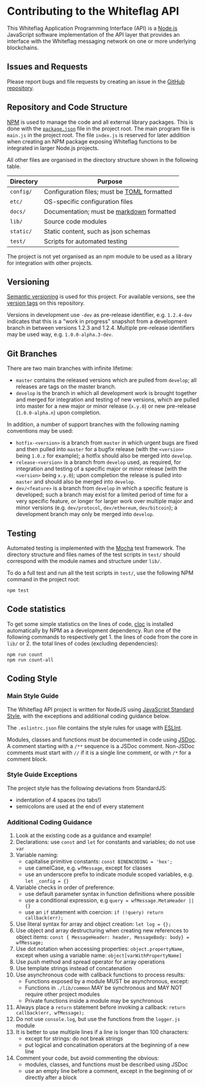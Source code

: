 # Contributing to the Whiteflag API

This Whiteflag Application Programming Interface (API) is a [Node.js](https://nodejs.org/en/about/)
JavaScript software implementation of the API layer that provides an interface
with the Whiteflag messaging network on one or more underlying blockchains.

## Issues and Requests

Please report bugs and file requests by creating an issue in the [GitHub repository](https://github.com/WhiteflagProtocol/whiteflag-api/issues).

## Repository and Code Structure

[NPM](https://www.npmjs.com/) is used to manage the code and all external
library packages. This is done with the [`package.json`](https://docs.npmjs.com/getting-started/using-a-package.json)
file in the project root. The main program file is `main.js` in the
project root. The file `index.js` is reserved for later addition when creating
an NPM package exposing Whiteflag functions to be integrated in larger
Node.js projects.

All other files are organised in the directory structure shown
in the following table.

| Directory       | Purpose                                      |
|-----------------|----------------------------------------------|
|`config/`        | Configuration files; must be [TOML](https://github.com/toml-lang/toml) formatted |
|`etc/`           | OS-specific configuration files              |
|`docs/`          | Documentation; must be [markdown](https://en.wikipedia.org/wiki/Markdown) formatted |
|`lib/`           | Source code modules                          |
|`static/`        | Static content, such as json schemas         |
|`test/`          | Scripts for automated testing                |

The project is not yet organised as an npm module to be used as a library
for integration with other projects.

## Versioning

[Semantic versioning](https://semver.org/) is used for this project.
For available versions, see the [version tags](https://github.com/WhiteflagProtocol/whiteflag-api/tags)
on this repository.

Versions in development  use `-dev` as pre-release identifier,
e.g. `1.2.4-dev` indicates that this is a "work in progress" snapshot from
a development branch in between versions 1.2.3 and 1.2.4. Multiple pre-release
identifiers may be used way, e.g. `1.0.0-alpha.3-dev`.

## Git Branches

There are two main branches with infinite lifetime:

* `master` contains the released versions which are pulled from `develop`;
  all releases are tags on the master branch.
* `develop` is the branch in which all development work is brought together
  and merged for integration and testing of new versions, which are pulled
  into master for a new major or minor release (`x.y.0`)
  or new pre-release (`1.0.0-alpha.n`) upon completion.

In addition, a number of support branches with the following
naming conventions may be used:

* `hotfix-<version>` is a branch from `master` in which urgent bugs are fixed
  and then pulled into `master` for a bugfix release (with the `<version>`
  being `1.0.z` for example); a hotfix should also be merged into `develop`.
* `release-<version>` is a branch from `develop` used, as required, for
  integration and testing of a specific major or minor release (with the
  `<version>` being `x.y.0`); upon completion the release is pulled into
  `master` and should also be merged into `develop`.
* `dev/<feature>` is a branch from `develop` in which a specific feature is
  developed; such a branch may exist for a limited period of time for a very
  specific feature, or longer for larger work over multiple major and minor
  versions (e.g. `dev/protocol`, `dev/ethereum`, `dev/bitcoin`); a development
  branch may only be merged into `develop`.

## Testing

Automated testing is implemented with the [Mocha](https://mochajs.org/)
test framework. The directory structure and files names of the test scripts
in `test/` should correspond with the module names and structure under `lib/`.

To do a full test and run all the test scripts in `test/`, use the following
NPM command in the project root:

```shell
npm test
```

## Code statistics

To get some simple statistics on the lines of code, [cloc](https://github.com/AlDanial/cloc)
is installed automatically by NPM as a development dependency. Run one of the
following commands to respectively get 1. the lines of code from the core in
`lib/` or 2. the total lines of codes (excluding dependencies):

```shell
npm run count
npm run count-all
```

## Coding Style

### Main Style Guide

The Whiteflag API project is written for NodeJS using
[JavaScript Standard Style](https://standardjs.com/),
with the exceptions and additional coding guidance below.

The `.eslintrc.json` file contains the style rules for usage with
[ESLInt](https://eslint.org/).

Modules, classes and functions must be documented in code using [JSDoc](http://usejsdoc.org/).
A comment starting with a `/**` sequence is a JSDoc comment. Non-JSDoc comments
must start with `//` if it is a single line comment, or with `/*` for a
comment block.

### Style Guide Exceptions

The project style has the following deviations from StandardJS:

* indentation of 4 spaces (no tabs!)
* semicolons are used at the end of every statement

### Additional Coding Guidance

1. Look at the existing code as a guidance and example!
2. Declarations: use `const` and `let` for constants and variables;
   do not use `var`
3. Variable naming:
    * capitalise primitive constants: `const BINENCODING = 'hex';`
    * use camelCase, e.g. `wfMessage`, except for classes
    * use an underscore prefix to indicate module scoped variables,
      e.g. `let _config = {}`
4. Variable checks in order of preference:
    * use default parameter syntax in function definitions where possible
    * use a conditional expression, e.g `query = wfMessage.MetaHeader || {}`
    * use an `if` statement with coercion:
      `if (!query) return callback(err);`
5. Use literal syntax for array and object creation: `let log = {};`
6. Use object and array destructuring when creating new references to object items:
   `const { MessageHeader: header, MessageBody: body} = wfMessage;`
7. Use dot notation when accessing properties: `object.propertyName`,
   except when using a variable name: `object[varWithPropertyName]`
8. Use push method and spread operator for array operations
9. Use template strings instead of concatenation
10. Use asynchronous code with callback functions to process results:
    * Functions exposed by a module MUST be asynchronous, except:
    * Functions in `./lib/common` MAY be synchronous and MAY NOT require other project modules
    * Private functions inside a module may be synchronous
11. Always place a `return` statement before invoking a callback:
   `return callback(err, wfMessage);`
12. Do not use `console.log`, but use the functions from the `logger.js` module
13. It is better to use multiple lines if a line is longer than 100 characters:
    * except for strings: do not break strings
    * put logical and concatination operators at the beginning of a new line
14. Comment your code, but avoid commenting the obvious:
    * modules, classes, and functions must be described using JSDoc
    * use an empty line before a comment,
      except in the beginning of or directly after a block
